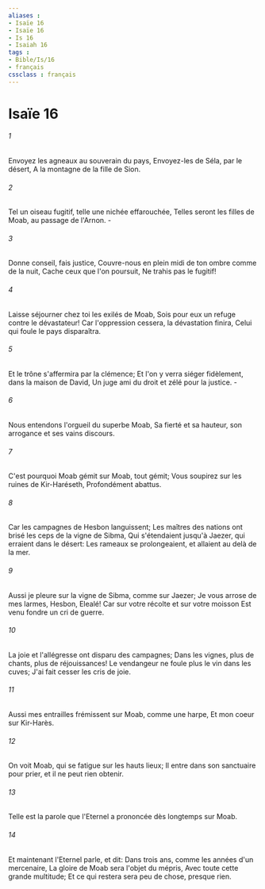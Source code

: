 ```yaml
---
aliases : 
- Isaïe 16
- Isaïe 16
- Is 16
- Isaiah 16
tags : 
- Bible/Is/16
- français
cssclass : français
---
```


# Isaïe 16

###### 1
Envoyez les agneaux au souverain du pays, Envoyez-les de Séla, par le désert, A la montagne de la fille de Sion.
###### 2
Tel un oiseau fugitif, telle une nichée effarouchée, Telles seront les filles de Moab, au passage de l'Arnon. -
###### 3
Donne conseil, fais justice, Couvre-nous en plein midi de ton ombre comme de la nuit, Cache ceux que l'on poursuit, Ne trahis pas le fugitif!
###### 4
Laisse séjourner chez toi les exilés de Moab, Sois pour eux un refuge contre le dévastateur! Car l'oppression cessera, la dévastation finira, Celui qui foule le pays disparaîtra.
###### 5
Et le trône s'affermira par la clémence; Et l'on y verra siéger fidèlement, dans la maison de David, Un juge ami du droit et zélé pour la justice. -
###### 6
Nous entendons l'orgueil du superbe Moab, Sa fierté et sa hauteur, son arrogance et ses vains discours.
###### 7
C'est pourquoi Moab gémit sur Moab, tout gémit; Vous soupirez sur les ruines de Kir-Haréseth, Profondément abattus.
###### 8
Car les campagnes de Hesbon languissent; Les maîtres des nations ont brisé les ceps de la vigne de Sibma, Qui s'étendaient jusqu'à Jaezer, qui erraient dans le désert: Les rameaux se prolongeaient, et allaient au delà de la mer.
###### 9
Aussi je pleure sur la vigne de Sibma, comme sur Jaezer; Je vous arrose de mes larmes, Hesbon, Elealé! Car sur votre récolte et sur votre moisson Est venu fondre un cri de guerre.
###### 10
La joie et l'allégresse ont disparu des campagnes; Dans les vignes, plus de chants, plus de réjouissances! Le vendangeur ne foule plus le vin dans les cuves; J'ai fait cesser les cris de joie.
###### 11
Aussi mes entrailles frémissent sur Moab, comme une harpe, Et mon coeur sur Kir-Harès.
###### 12
On voit Moab, qui se fatigue sur les hauts lieux; Il entre dans son sanctuaire pour prier, et il ne peut rien obtenir.
###### 13
Telle est la parole que l'Eternel a prononcée dès longtemps sur Moab.
###### 14
Et maintenant l'Eternel parle, et dit: Dans trois ans, comme les années d'un mercenaire, La gloire de Moab sera l'objet du mépris, Avec toute cette grande multitude; Et ce qui restera sera peu de chose, presque rien.
